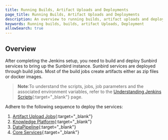 ```yaml
---
title: Running Builds, Artifact Uploads and Deployments
page_title: Running Builds, Artifact Uploads and Deployments
description: An overview to running builds, artifact uploads and deployments
keywords: Running builds, builds, artifact Uploads, Deployment
allowSearch: true
--- 
```


## Overview

After completing the Jenkins setup, you need to build and deploy Sunbird services to bring up the Sunbird instance. Sunbird services are deployed through build jobs. Most of the build jobs create artifacts either as zip files or docker images.

> **Note**:To understand the scripts, jobs, job parameters and the associated environment variables, refer to the [Understanding Jenkins Scripts](developer-docs/server-installation/understanding-jenkins-scripts-jobs-parameters-and-variables){:target="_blank"} page. 

Adhere to the following sequence to deploy the services: 

1. [Artifact Upload Jobs](developer-docs/server-installation/artifactupload-job/){:target="_blank"}
2. [Knowledge Platform](developer-docs/server-installation/knowledge-platform){:target="_blank"}
3. [DataPipeline](developer-docs/server-installation/data-pipeline){:target="_blank"}
4. [Core Services](developer-docs/server-installation/artifactupload-job/core-services){:target="_blank"}